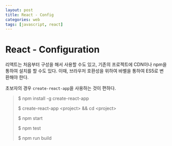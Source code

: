 ```yaml
---
layout: post
title: React - Config
categories: web
tags: [javascript, react]
---
```


# React - Configuration

리액트는 처음부터 구성을 해서 사용할 수도 있고, 기존의 프로젝트에 CDN이나 npm을 통하여 설치를 할 수도 있다. 이때, 브라우저 호환성을 위하여 바벨을 통하여 ES5로 변환해야 한다.

초보자의 경우 `create-react-app`을 사용하는 것이 편하다.

> $ npm install -g create-react-app
>
> $ create-react-app \<project> && cd \<project>
>
> $ npm start
>
> $ npm test
>
> $ npm run build

